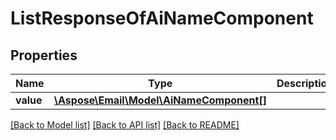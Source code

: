# ListResponseOfAiNameComponent


## Properties
Name | Type | Description | Notes
---- | ---- | ----------- | -----
**value** | [**\Aspose\Email\Model\AiNameComponent[]**](AiNameComponent.md) |  | [optional] 




[[Back to Model list]](README.md#documentation-for-models) [[Back to API list]](README.md#documentation-for-api-endpoints) [[Back to README]](README.md)

